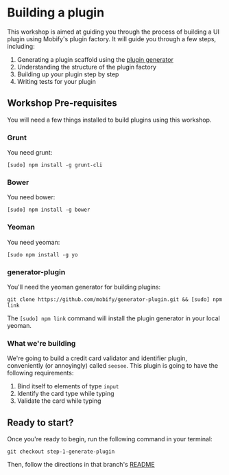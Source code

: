 # Building a plugin

This workshop is aimed at guiding you through the process of building a UI plugin using Mobify's plugin factory. It will guide you through a few steps, including:

1. Generating a plugin scaffold using the [plugin generator](https://github.com/mobify/generator-plugin)
2. Understanding the structure of the plugin factory
3. Building up your plugin step by step
4. Writing tests for your plugin

## Workshop Pre-requisites

You will need a few things installed to build plugins using this workshop.

### Grunt

You need grunt:

```cli
[sudo] npm install -g grunt-cli
```

### Bower

You need bower:

```cli
[sudo] npm install -g bower
```

### Yeoman
 
You need yeoman:

```cli
[sudo npm install -g yo
```

### generator-plugin

You'll need the yeoman generator for building plugins:

```cli
git clone https://github.com/mobify/generator-plugin.git && [sudo] npm link
```

The `[sudo] npm link` command will install the plugin generator in your local yeoman.

### What we're building

We're going to build a credit card validator and identifier plugin, conveniently (or annoyingly) called `seesee`. This plugin is going to have the following requirements:

1. Bind itself to elements of type `input`
2. Identify the card type while typing
3. Validate the card while typing

## Ready to start?

Once you're ready to begin, run the following command in your terminal:

```cli
git checkout step-1-generate-plugin
```

Then, follow the directions in that branch's [README](https://github.com/mobify/workshops--building-a-plugin/blob/step-1-generate-plugin/README.md)
